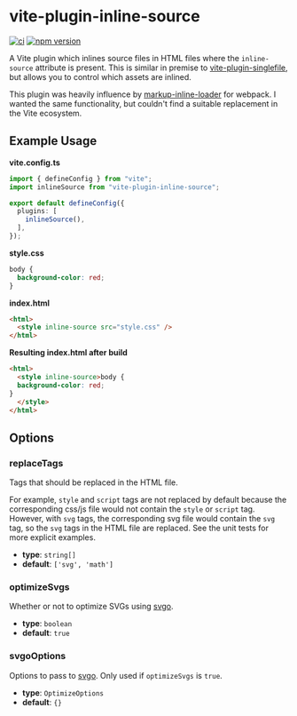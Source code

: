 # vite-plugin-inline-source

[![ci](https://github.com/bienzaaron/vite-plugin-inline-source/workflows/Node.js%20CI/badge.svg)](https://github.com/bienzaaron/vite-plugin-inline-source/actions/workflows/ci.yml)
[![npm version](https://img.shields.io/npm/v/vite-plugin-inline-source.svg?style=flat)](https://www.npmjs.com/package/vite-plugin-inline-source)


A Vite plugin which inlines source files in HTML files where the `inline-source` attribute is present. This is similar in premise to [vite-plugin-singlefile](https://github.com/richardtallent/vite-plugin-singlefile), but allows you to control which assets are inlined.

This plugin was heavily influence by [markup-inline-loader](https://github.com/asnowwolf/markup-inline-loader) for webpack. I wanted the same functionality, but couldn't find a suitable replacement in the Vite ecosystem.

## Example Usage

**vite.config.ts**
```typescript
import { defineConfig } from "vite";
import inlineSource from "vite-plugin-inline-source";

export default defineConfig({
  plugins: [
    inlineSource(),
  ],
});
```

**style.css**
```css
body {
  background-color: red;
}
```

**index.html**
```html
<html>
  <style inline-source src="style.css" />
</html>
```

**Resulting index.html after build**
```html
<html>
  <style inline-source>body {
  background-color: red;
}
  </style>
</html>
```

## Options

### replaceTags

Tags that should be replaced in the HTML file.

For example, `style` and `script` tags are not replaced by default because the corresponding css/js file would not contain the `style` or `script` tag. However, with `svg` tags, the corresponding svg file would contain the `svg` tag, so the `svg` tags in the HTML file are replaced. See the unit tests for more explicit examples.

- **type**: `string[]`
- **default**: `['svg', 'math']`

### optimizeSvgs

Whether or not to optimize SVGs using [svgo](https://github.com/svg/svgo).

- **type**: `boolean`
- **default**: `true`

### svgoOptions

Options to pass to [svgo](https://github.com/svg/svgo). Only used if `optimizeSvgs` is `true`.

- **type**: `OptimizeOptions`
- **default**: `{}`
